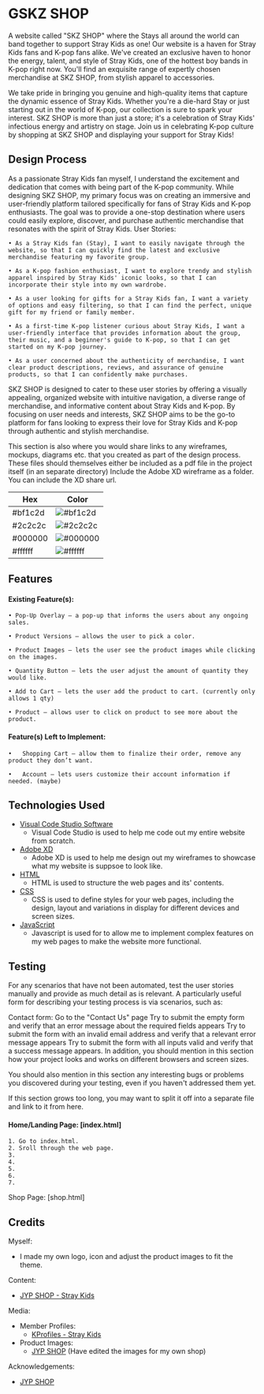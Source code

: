 
# GSKZ SHOP

A website called "SKZ SHOP" where the Stays all around the world can band together to support Stray Kids as one! Our website is a haven for Stray Kids fans and K-pop fans alike. We've created an exclusive haven to honor the energy, talent, and style of Stray Kids, one of the hottest boy bands in K-pop right now. You'll find an exquisite range of expertly chosen merchandise at SKZ SHOP, from stylish apparel to accessories.

We take pride in bringing you genuine and high-quality items that capture the dynamic essence of Stray Kids. Whether you're a die-hard Stay or just starting out in the world of K-pop, our collection is sure to spark your interest. SKZ SHOP is more than just a store; it's a celebration of Stray Kids' infectious energy and artistry on stage. Join us in celebrating K-pop culture by shopping at SKZ SHOP and displaying your support for Stray Kids!



## Design Process

As a passionate Stray Kids fan myself, I understand the excitement and dedication that comes with being part of the K-pop community. While designing SKZ SHOP, my primary focus was on creating an immersive and user-friendly platform tailored specifically for fans of Stray Kids and K-pop enthusiasts. The goal was to provide a one-stop destination where users could easily explore, discover, and purchase authentic merchandise that resonates with the spirit of Stray Kids.
User Stories:

    • As a Stray Kids fan (Stay), I want to easily navigate through the website, so that I can quickly find the latest and exclusive merchandise featuring my favorite group.
    
    • As a K-pop fashion enthusiast, I want to explore trendy and stylish apparel inspired by Stray Kids' iconic looks, so that I can incorporate their style into my own wardrobe.

    • As a user looking for gifts for a Stray Kids fan, I want a variety of options and easy filtering, so that I can find the perfect, unique gift for my friend or family member.

    • As a first-time K-pop listener curious about Stray Kids, I want a user-friendly interface that provides information about the group, their music, and a beginner's guide to K-pop, so that I can get started on my K-pop journey.

    • As a user concerned about the authenticity of merchandise, I want clear product descriptions, reviews, and assurance of genuine products, so that I can confidently make purchases.

SKZ SHOP is designed to cater to these user stories by offering a visually appealing, organized website with intuitive navigation, a diverse range of merchandise, and informative content about Stray Kids and K-pop. By focusing on user needs and interests, SKZ SHOP aims to be the go-to platform for fans looking to express their love for Stray Kids and K-pop through authentic and stylish merchandise.


This section is also where you would share links to any wireframes, mockups, diagrams etc. that you created as part of the design process. These files should themselves either be included as a pdf file in the project itself (in an separate directory) Include the Adobe XD wireframe as a folder. You can include the XD share url.

| Hex             | Color                                                              |
| ----------------- | ------------------------------------------------------------------ |
| #bf1c2d | ![#bf1c2d](https://via.placeholder.com/10/bf1c2d?text=+) |
| #2c2c2c | ![#2c2c2c](https://via.placeholder.com/10/2c2c2c?text=+) |
| #000000 | ![#000000](https://via.placeholder.com/10/000000?text=+) |
| #ffffff | ![#ffffff](https://via.placeholder.com/10/ffffff?text=+) |


## Features

#### Existing Feature(s):
    • Pop-Up Overlay – a pop-up that informs the users about any ongoing sales.

    • Product Versions – allows the user to pick a color.

    • Product Images – lets the user see the product images while clicking on the images.

    • Quantity Button – lets the user adjust the amount of quantity they would like.

    • Add to Cart – lets the user add the product to cart. (currently only allows 1 qty)

    • Product – allows user to click on product to see more about the product.

#### Feature(s) Left to Implement:
    •	Shopping Cart – allow them to finalize their order, remove any product they don’t want.

    •	Account – lets users customize their account information if needed. (maybe)



## Technologies Used

- [Visual Code Studio Software](https://visualstudio.microsoft.com)
    - Visual Code Studio is used to help me code out my entire website from scratch.
- [Adobe XD](https://www.adobe.com/sg/products/xd/learn/get-started/what-is-adobe-xd-used-for.html)
    - Adobe XD is used to help me design out my wireframes to showcase what my website is suppsoe to look like.
- [HTML](https://www.w3schools.com/whatis/whatis_html.asp)
    - HTML is used to structure the web pages and its' contents.
- [CSS](https://www.w3schools.com/css/css_intro.asp#:~:text=CSS%20is%20used%20to%20define,different%20devices%20and%20screen%20sizes.)
    - CSS is used to define styles for your web pages, including the design, layout and variations in display for different devices and screen sizes.
- [JavaScript](https://developer.mozilla.org/en-US/docs/Learn/JavaScript/First_steps/What_is_JavaScript)
    -  Javascript is used for to allow me to implement complex features on my web pages to make the website more functional.
## Testing

For any scenarios that have not been automated, test the user stories manually and provide as much detail as is relevant. A particularly useful form for describing your testing process is via scenarios, such as:

Contact form:
Go to the "Contact Us" page
Try to submit the empty form and verify that an error message about the required fields appears
Try to submit the form with an invalid email address and verify that a relevant error message appears
Try to submit the form with all inputs valid and verify that a success message appears.
In addition, you should mention in this section how your project looks and works on different browsers and screen sizes.

You should also mention in this section any interesting bugs or problems you discovered during your testing, even if you haven't addressed them yet.

If this section grows too long, you may want to split it off into a separate file and link to it from here.

#### Home/Landing Page: [index.html]

    1. Go to index.html.
    2. Sroll through the web page.
    3. 
    4. 
    5. 
    6. 
    7. 

Shop Page: [shop.html]
## Credits
Myself:
- I made my own logo, icon and adjust the product images to fit the theme.

Content:
- [JYP SHOP - Stray Kids](https://en.thejypshop.com/straykids.html)

Media:
- Member Profiles:
    - [KProfiles - Stray Kids](https://kprofiles.com/stray-kids-members-profile/)
- Product Images:
    - [JYP SHOP](https://en.thejypshop.com) (Have edited the images for my own shop)

Acknowledgements:
- [JYP SHOP](https://en.thejypshop.com)


